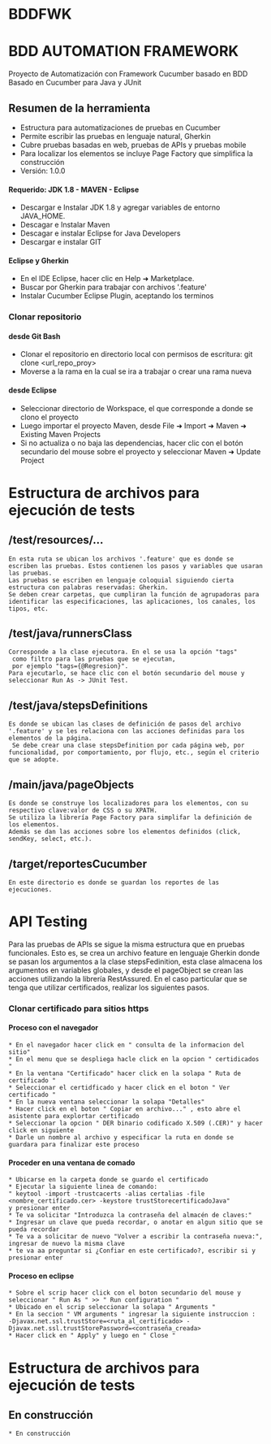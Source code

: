 
# BDDFWK


BDD AUTOMATION FRAMEWORK
========================
Proyecto de Automatización con Framework Cucumber basado en BDD
Basado en Cucumber para Java y JUnit

## Resumen de la herramienta ##
* Estructura para automatizaciones de pruebas en Cucumber
* Permite escribir las pruebas en lenguaje natural, Gherkin
* Cubre pruebas basadas en web, pruebas de APIs y pruebas mobile
* Para localizar los elementos se incluye Page Factory que simplifica la construcción
* Versión: 1.0.0


#### Requerido: JDK 1.8 - MAVEN - Eclipse ####
* Descargar e Instalar JDK 1.8 y agregar variables de entorno JAVA_HOME.
* Descagar e Instalar Maven
* Descagar e instalar Eclipse for Java Developers
* Descargar e instalar GIT 


#### Eclipse y Gherkin ####
* En el IDE Eclipse, hacer clic en Help ➜ Marketplace.
* Buscar por Gherkin para trabajar con archivos '.feature'
* Instalar Cucumber Eclipse Plugin, aceptando los terminos 


### Clonar repositorio ###
#### desde Git Bash
* Clonar el repositorio en directorio local con permisos de escritura: git clone <url_repo_proy>
* Moverse a la rama en la cual se ira a trabajar o crear una rama nueva 
#### desde Eclipse
* Seleccionar directorio de Workspace, el que corresponde a donde se clono el proyecto
* Luego importar el proyecto Maven, desde File ➜ Import ➜ Maven ➜ Existing Maven Projects
* Si no actualiza o no baja las dependencias, hacer clic con el botón secundario del mouse sobre el proyecto y seleccionar Maven ➜ Update Project


# Estructura de archivos para ejecución de tests #

## /test/resources/... ##
```
En esta ruta se ubican los archivos '.feature' que es donde se escriben las pruebas. Estos contienen los pasos y variables que usaran las pruebas. 
Las pruebas se escriben en lenguaje coloquial siguiendo cierta estructura con palabras reservadas: Gherkin. 
Se deben crear carpetas, que cumpliran la función de agrupadoras para identificar las especificaciones, las aplicaciones, los canales, los tipos, etc. 
```

## /test/java/runnersClass ##
```
Corresponde a la clase ejecutora. En el se usa la opción "tags"
 como filtro para las pruebas que se ejecutan, 
 por ejemplo "tags={@Regresion}". 
Para ejecutarlo, se hace clic con el botón secundario del mouse y seleccionar Run As -> JUnit Test. 
```

## /test/java/stepsDefinitions ##
```
Es donde se ubican las clases de definición de pasos del archivo '.feature' y se les relaciona con las acciones definidas para los elementos de la página.  
 Se debe crear una clase stepsDefinition por cada página web, por funcionalidad, por comportamiento, por flujo, etc., según el criterio que se adopte.
```

## /main/java/pageObjects ##
```
Es donde se construye los localizadores para los elementos, con su respectivo clave:valor de CSS o su XPATH.  
Se utiliza la librería Page Factory para simplifar la definición de los elementos. 
Además se dan las acciones sobre los elementos definidos (click, sendKey, select, etc.). 
```

## /target/reportesCucumber ##
```
En este directorio es donde se guardan los reportes de las ejecuciones.
```

# API Testing #

Para las pruebas de APIs se sigue la misma estructura que en pruebas funcionales. 
Esto es, se crea un archivo feature en lenguaje Gherkin donde se pasan los argumentos
 a la clase stepsFedinition, esta clase almacena los argumentos en variables globales,
 y desde el pageObject se crean las acciones utilizando la librería RestAssured.
En el caso particular que se tenga que utilizar certificados, realizar los siguientes pasos.

### Clonar certificado para sitios https ###

#### Proceso con el navegador ####
```
* En el navegador hacer click en " consulta de la informacion del sitio"
* En el menu que se despliega hacle click en la opcion " certidicados "
* En la ventana "Certificado" hacer click en la solapa " Ruta de certificado "
* Seleccionar el certidficado y hacer click en el boton " Ver certificado "
* En la nueva ventana seleccionar la solapa "Detalles"
* Hacer click en el boton " Copiar en archivo..." , esto abre el asistente para explortar certificado
* Seleccionar la opcion " DER binario codificado X.509 (.CER)" y hacer click en siguiente
* Darle un nombre al archivo y especificar la ruta en donde se guardara para finalizar este proceso
```

#### Proceder en una ventana de comado ####
```
* Ubicarse en la carpeta donde se guardo el certificado
* Ejecutar la siguiente linea de comando: 
" keytool -import -trustcacerts -alias certalias -file <nombre_certificado.cer> -keystore trustStorecertificadoJava"
y presionar enter
* Te va solicitar "Introduzca la contraseña del almacén de claves:"
* Ingresar un clave que pueda recordar, o anotar en algun sitio que se pueda recordar
* Te va a solicitar de nuevo "Volver a escribir la contraseña nueva:", ingresar de nuevo la misma clave
* te va aa preguntar si ¿Confiar en este certificado?, escribir si y presionar enter
```

#### Proceso en eclipse ####
```
* Sobre el scrip hacer click con el boton secundario del mouse y seleccionar " Run As " >> " Run configuration "
* Ubicado en el scrip seleccionar la solapa " Arguments " 
* En la seccion " VM arguments " ingresar la siguiente instruccion : 
-Djavax.net.ssl.trustStore=<ruta_al_certificado> -Djavax.net.ssl.trustStorePassword=<contraseña_creada>
* Hacer click en " Apply" y luego en " Close "
```


# Estructura de archivos para ejecución de tests #

## En construcción ##

```
* En construcción 
```
